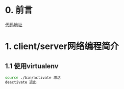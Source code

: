 # 0. 前言

[代码地址](https://github.com/brandon-rhodes/fopnp/tree/m/py3)

# 1. client/server网络编程简介

## 1.1 使用virtualenv

```bash
source ./bin/activate 激活
deactivate 退出
```

